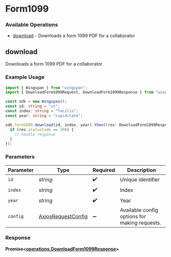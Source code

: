 # Form1099

### Available Operations

* [download](#download) - Downloads a form 1099 PDF for a collaborator

## download

Downloads a form 1099 PDF for a collaborator

### Example Usage

```typescript
import { Wingspan } from "wingspan";
import { DownloadForm1099Request, DownloadForm1099Response } from "wingspan/dist/sdk/models/operations";

const sdk = new Wingspan();
const id: string = "ut";
const index: string = "facilis";
const year: string = "cupiditate";

sdk.form1099.download(id, index, year).then((res: DownloadForm1099Response) => {
  if (res.statusCode == 200) {
    // handle response
  }
});
```

### Parameters

| Parameter                                                    | Type                                                         | Required                                                     | Description                                                  |
| ------------------------------------------------------------ | ------------------------------------------------------------ | ------------------------------------------------------------ | ------------------------------------------------------------ |
| `id`                                                         | *string*                                                     | :heavy_check_mark:                                           | Unique identifier                                            |
| `index`                                                      | *string*                                                     | :heavy_check_mark:                                           | Index                                                        |
| `year`                                                       | *string*                                                     | :heavy_check_mark:                                           | Year                                                         |
| `config`                                                     | [AxiosRequestConfig](https://axios-http.com/docs/req_config) | :heavy_minus_sign:                                           | Available config options for making requests.                |


### Response

**Promise<[operations.DownloadForm1099Response](../../models/operations/downloadform1099response.md)>**

